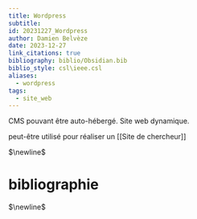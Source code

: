 ```yaml
---
title: Wordpress
subtitle: 
id: 20231227_Wordpress
author: Damien Belvèze
date: 2023-12-27
link_citations: true
bibliography: biblio/Obsidian.bib
biblio_style: csl\ieee.csl
aliases:
  - wordpress
tags:
  - site_web
---
```

CMS pouvant être auto-hébergé. 
Site web dynamique. 

peut-être utilisé pour réaliser un [[Site de chercheur]]

$\newline$
# bibliographie
$\newline$






